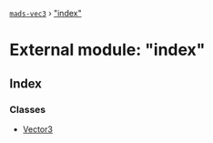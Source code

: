 [`mads-vec3`](../README.md) › ["index"](_index_.md)

# External module: "index"

## Index

### Classes

* [Vector3](../classes/_index_.vector3.md)
